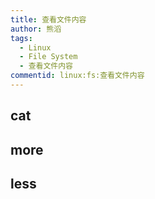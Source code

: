 ```yaml
---
title: 查看文件内容
author: 熊滔
tags:
  - Linux
  - File System
  - 查看文件内容
commentid: linux:fs:查看文件内容
---
```


## cat


## more


## less



